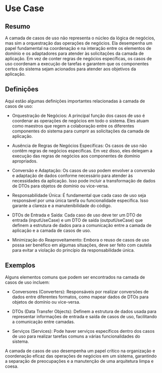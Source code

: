 # Use Case


## Resumo
A camada de casos de uso não representa o núcleo da lógica de negócios, mas sim a orquestração das operações de negócios. Ela desempenha um papel fundamental na coordenação e na interação entre os elementos de domínio e os adaptadores para atender às solicitações da camada de aplicação. Em vez de conter regras de negócios específicas, os casos de uso coordenam a execução de tarefas e garantem que os componentes certos do sistema sejam acionados para atender aos objetivos da aplicação.

## Definições
Aqui estão algumas definições importantes relacionadas à camada de casos de uso:

- Orquestração de Negócios: A principal função dos casos de uso é coordenar as operações de negócios em todo o sistema. Eles atuam como maestros que regem a colaboração entre os diferentes componentes do sistema para cumprir as solicitações da camada de aplicação.

- Ausência de Regras de Negócios Específicas: Os casos de uso não contêm regras de negócios específicas. Em vez disso, eles delegam a execução das regras de negócios aos componentes de domínio apropriados.

- Conversão e Adaptação: Os casos de uso podem envolver a conversão e adaptação de dados conforme necessário para atender às necessidades da aplicação. Isso pode incluir a transformação de dados de DTOs para objetos de domínio ou vice-versa.

- Responsabilidade Única: É fundamental que cada caso de uso seja responsável por uma única tarefa ou funcionalidade específica. Isso garante a clareza e a manutenibilidade do código.

- DTOs de Entrada e Saída: Cada caso de uso deve ter um DTO de entrada (inputUseCase) e um DTO de saída (outputUseCase) que definem a estrutura de dados para a comunicação entre a camada de aplicação e a camada de casos de uso.

- Minimização do Reaproveitamento: Embora o reuso de casos de uso possa ser benéfico em algumas situações, deve ser feito com cautela para evitar a violação do princípio da responsabilidade única.

## Exemplos

Alguns elementos comuns que podem ser encontrados na camada de casos de uso incluem:

- Conversores (Converters): Responsáveis por realizar conversões de dados entre diferentes formatos, como mapear dados de DTOs para objetos de domínio ou vice-versa.

- DTOs (Data Transfer Objects): Definem a estrutura de dados usada para representar informações de entrada e saída de casos de uso, facilitando a comunicação entre camadas.

- Serviços (Services): Pode haver serviços específicos dentro dos casos de uso para realizar tarefas comuns a várias funcionalidades do sistema.

A camada de casos de uso desempenha um papel crítico na organização e coordenação eficaz das operações de negócios em um sistema, garantindo a separação de preocupações e a manutenção de uma arquitetura limpa e coesa.
